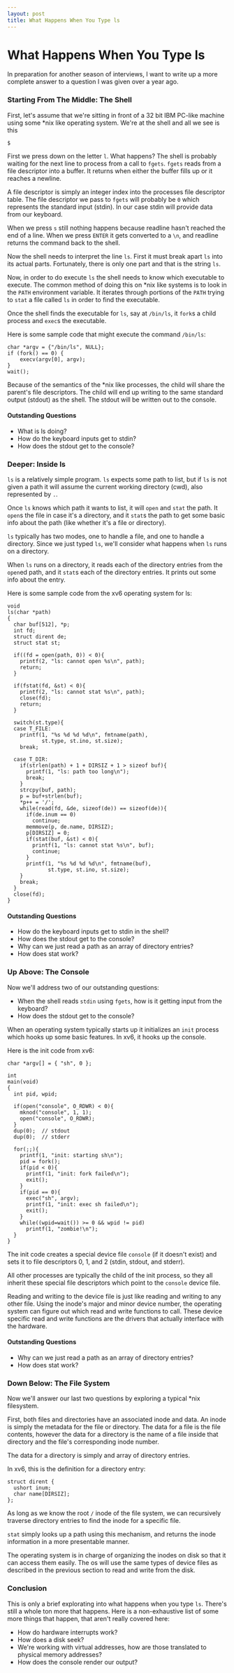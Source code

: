 ```yaml
---
layout: post
title: What Happens When You Type ls
---
```

What Happens When You Type ls
=============================
In preparation for another season of interviews, I want to write up a more
complete answer to a question I was given over a year ago.

### Starting From The Middle: The Shell
First, let's assume that we're sitting in front of a 32 bit IBM PC-like
machine using some *nix like operating system. We're at the shell and all we
see is this

    $

First we press down on the letter `l`. What happens? The shell is probably
waiting for the next line to process from a call to `fgets`. `fgets` reads from
a file descriptor into a buffer. It returns when either the buffer fills up or
it reaches a newline.

A file descriptor is simply an integer index into the processes file descriptor
table. The file descriptor we pass to `fgets` will probably be `0` which
represents the standard input (stdin). In our case stdin will provide data from
our keyboard.

When we press `s` still nothing happens because readline hasn't reached the end
of a line. When we press `ENTER` it gets converted to a `\n`, and readline
returns the command back to the shell.

Now the shell needs to interpret the line `ls`. First it must break apart `ls`
into its actual parts. Fortunately, there is only one part and that is the
string `ls`.

Now, in order to do execute `ls` the shell needs to know which executable to
execute. The common method of doing this on *nix like systems is to look in the
`PATH` environment variable. It iterates through portions of the `PATH` trying
to `stat` a file called `ls` in order to find the executable.

Once the shell finds the executable for `ls`, say at `/bin/ls`, it `fork`s a
child process and `exec`s the executable.

Here is some sample code that might execute the command `/bin/ls`:

    char *argv = {"/bin/ls", NULL};
    if (fork() == 0) {
        execv(argv[0], argv);
    }
    wait();

Because of the semantics of the *nix like processes, the child will share the
parent's file descriptors. The child will end up writing to the same standard
output (stdout) as the shell. The stdout will be written out to the console.

#### Outstanding Questions
- What is ls doing?
- How do the keyboard inputs get to stdin?
- How does the stdout get to the console?

### Deeper: Inside ls
`ls` is a relatively simple program. `ls` expects some path to list, but if
`ls` is not given a path it will assume the current working directory (cwd),
also represented by `.`.

Once `ls` knows which path it wants to list, it will `open` and `stat` the
path. It `open`s the file in case it's a directory, and it `stat`s the path to
get some basic info about the path (like whether it's a file or directory).

`ls` typically has two modes, one to handle a file, and one to handle a
directory. Since we just typed `ls`, we'll consider what happens when `ls` runs
on a directory.

When `ls` runs on a directory, it reads each of the directory entries from the
`open`ed path, and it `stat`s each of the directory entries. It prints out some
info about the entry.

Here is some sample code from the xv6 operating system for ls:

    void
    ls(char *path)
    {
      char buf[512], *p;
      int fd;
      struct dirent de;
      struct stat st;

      if((fd = open(path, 0)) < 0){
        printf(2, "ls: cannot open %s\n", path);
        return;
      }

      if(fstat(fd, &st) < 0){
        printf(2, "ls: cannot stat %s\n", path);
        close(fd);
        return;
      }

      switch(st.type){
      case T_FILE:
        printf(1, "%s %d %d %d\n", fmtname(path),
               st.type, st.ino, st.size);
        break;

      case T_DIR:
        if(strlen(path) + 1 + DIRSIZ + 1 > sizeof buf){
          printf(1, "ls: path too long\n");
          break;
        }
        strcpy(buf, path);
        p = buf+strlen(buf);
        *p++ = '/';
        while(read(fd, &de, sizeof(de)) == sizeof(de)){
          if(de.inum == 0)
            continue;
          memmove(p, de.name, DIRSIZ);
          p[DIRSIZ] = 0;
          if(stat(buf, &st) < 0){
            printf(1, "ls: cannot stat %s\n", buf);
            continue;
          }
          printf(1, "%s %d %d %d\n", fmtname(buf),
                 st.type, st.ino, st.size);
        }
        break;
      }
      close(fd);
    }

#### Outstanding Questions
- How do the keyboard inputs get to stdin in the shell?
- How does the stdout get to the console?
- Why can we just read a path as an array of directory entries?
- How does stat work?

### Up Above: The Console
Now we'll address two of our outstanding questions:
- When the shell reads `stdin` using `fgets`, how is it getting input from the
  keyboard?
- How does the stdout get to the console?

When an operating system typically starts up it initializes an `init` process
which hooks up some basic features. In xv6, it hooks up the console.

Here is the init code from xv6:

    char *argv[] = { "sh", 0 };

    int
    main(void)
    {
      int pid, wpid;

      if(open("console", O_RDWR) < 0){
        mknod("console", 1, 1);
        open("console", O_RDWR);
      }
      dup(0);  // stdout
      dup(0);  // stderr

      for(;;){
        printf(1, "init: starting sh\n");
        pid = fork();
        if(pid < 0){
          printf(1, "init: fork failed\n");
          exit();
        }
        if(pid == 0){
          exec("sh", argv);
          printf(1, "init: exec sh failed\n");
          exit();
        }
        while((wpid=wait()) >= 0 && wpid != pid)
          printf(1, "zombie!\n");
      }
    }

The init code creates a special device file `console` (if it doesn't exist) and
sets it to file descriptors 0, 1, and 2 (stdin, stdout, and stderr).

All other processes are typically the child of the init process, so they all
inherit these special file descriptors which point to the `console` device
file.

Reading and writing to the device file is just like reading and writing to any
other file. Using the inode's major and minor device number, the operating
system can figure out which read and write functions to call. These device
specific read and write functions are the drivers that actually interface with
the hardware.

#### Outstanding Questions
- Why can we just read a path as an array of directory entries?
- How does stat work?

### Down Below: The File System
Now we'll answer our last two questions by exploring a typical *nix filesystem.

First, both files and directories have an associated inode and data. An inode
is simply the metadata for the file or directory. The data for a file is the
file contents, however the data for a directory is the name of a file inside
that directory and the file's corresponding inode number.

The data for a directory is simply and array of directory entries.

In xv6, this is the definition for a directory entry:

    struct dirent {
      ushort inum;
      char name[DIRSIZ];
    };

As long as we know the root `/` inode of the file system, we can recursively
traverse directory entries to find the inode for a specific file.

`stat` simply looks up a path using this mechanism, and returns the inode
information in a more presentable manner.

The operating system is in charge of organizing the inodes on disk so that it
can access them easily. The os will use the same types of device files as
described in the previous section to read and write from the disk.

### Conclusion
This is only a brief explorating into what happens when you type `ls`. There's
still a whole ton more that happens. Here is a non-exhaustive list of some more
things that happen, that aren't really covered here:

- How do hardware interrupts work?
- How does a disk seek?
- We're working with virtual addresses, how are those translated to physical
  memory addresses?
- How does the console render our output?
